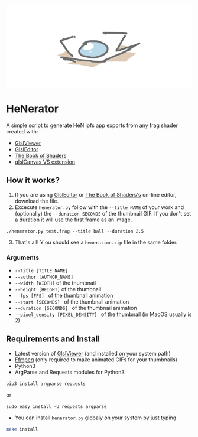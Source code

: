 ![](.github/thumbnail.gif)

# HeNerator 
A simple script to generate HeN ipfs app exports from any frag shader created with:

- [GlslViewer](https://github.com/patriciogonzalezvivo/glslViewer)
- [GlslEditor](http://patriciogonzalezvivo.github.io/glslEditor/)
- [The Book of Shaders](https://editor.thebookofshaders.com/)
- [glslCanvas VS extension](https://marketplace.visualstudio.com/items?itemName=circledev.glsl-canvas)

## How it works?

1. If you are using [GlslEditor](http://patriciogonzalezvivo.github.io/glslEditor/) or [The Book of Shaders's](https://editor.thebookofshaders.com/) on-line editor, download the file.
2. Excecute `henerator.py` follow with the `--title NAME` of your work and (optionally) the ```--duration SECONDS``` of the thumbnail GIF. If you don't set a duration it will use the first frame as an image.

```
./henerator.py test.frag --title ball --duration 2.5
```

3. That's all! Y ou should see a `heneration.zip` file in the same folder.

### Arguments 

* `--title [TITLE_NAME]`
* `--author [AUTHOR_NAME]` 
* `--width [WIDTH]` of the thumbnail
* `--height [HEIGHT]` of the thumbnail
* `--fps [FPS] ` of the thumbnail animation
* `--start [SECONDS] ` of the thumbnail animation
* `--duration [SECONDS] ` of the thumbnail animation
* `--pixel_density [PIXEL_DENSITY] ` of the thumbnail (in MacOS usually is 2)

## Requirements and Install

* Latest version of [GlslViewer](https://github.com/patriciogonzalezvivo/glslViewer/wiki/Compiling) (and installed on your system path)
* [Ffmpeg](https://ffmpeg.org/download.html) (only required to make animated GIFs for your thumbnails)
* Python3 
* ArgParse and Requests modules for Python3 
 
```bash
pip3 install argparse requests
```

or 

```
sudo easy_install -U requests argparse
```

* You can install `henerator.py` globaly on your system by just typing 
```bash
make install
```
